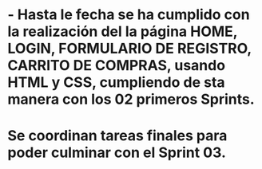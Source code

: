 # - Hasta le fecha se ha cumplido con la realización del la página HOME, LOGIN, FORMULARIO DE REGISTRO, CARRITO DE COMPRAS, usando HTML y CSS, cumpliendo de sta manera con los 02 primeros Sprints.
# Se coordinan tareas finales para poder culminar con el Sprint 03.
